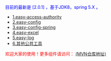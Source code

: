 <!-- docs/_sidebar.md -->
<!-- * Spring-Cloud -->

<font style='color:blue'>目前的最新是 [2.0.1] ，基于JDK8，spring 5.X 。</font>

  * [1.easy-access-authority](documents/easy-access-authority.md)
  * [2.easy-config](documents/easy-config.md)
  * [3.easy-config-spring](documents/easy-config-spring.md)
  * [4.easy-excel](documents/easy-excel.md)
  * [5.easy-log](documents/easy-log.md)
  * [6.其他公共工具](documents/others.md)



<font style='color:red'>欢迎大家的使用！更多组件请访问：</font>
<font style='color:blue'>[(MVN仓库地址)](https://mvnrepository.com/artifact/vip.breakpoint)</font>

